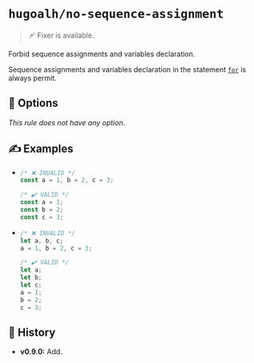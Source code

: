 # `hugoalh/no-sequence-assignment`

> 🩹 Fixer is available.

Forbid sequence assignments and variables declaration.

Sequence assignments and variables declaration in the statement [`for`][ecmascript-for] is always permit.

## 🔧 Options

*This rule does not have any option.*

## ✍️ Examples

- ```ts
  /* ❌ INVALID */
  const a = 1, b = 2, c = 3;

  /* ✔️ VALID */
  const a = 1;
  const b = 2;
  const c = 3;
  ```
- ```ts
  /* ❌ INVALID */
  let a, b, c;
  a = 1, b = 2, c = 3;

  /* ✔️ VALID */
  let a;
  let b;
  let c;
  a = 1;
  b = 2;
  c = 3;
  ```

## 📜 History

- **v0.9.0:** Add.

[ecmascript-for]: https://developer.mozilla.org/en-US/docs/Web/JavaScript/Reference/Statements/for
